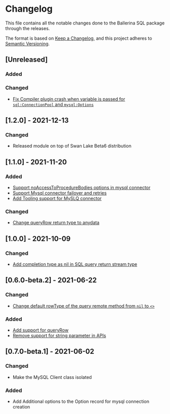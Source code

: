 # Changelog
This file contains all the notable changes done to the Ballerina SQL package through the releases.

The format is based on [Keep a Changelog](https://keepachangelog.com/en/1.0.0/),
and this project adheres to [Semantic Versioning](https://semver.org/spec/v2.0.0.html).

## [Unreleased]

### Added

### Changed
- [Fix Compiler plugin crash when variable is passed for `sql:ConnectionPool` and `mysql:Options`](https://github.com/ballerina-platform/ballerina-standard-library/issues/2536)

## [1.2.0] - 2021-12-13

### Changed
- Released module on top of Swan Lake Beta6 distribution

## [1.1.0] - 2021-11-20

### Added
- [Support noAccessToProcedureBodies options in mysql connector](https://github.com/ballerina-platform/ballerina-standard-library/issues/1545)
- [Support Mysql connector failover and retries](https://github.com/ballerina-platform/ballerina-standard-library/issues/1950)
- [Add Tooling support for MySLQ connector](https://github.com/ballerina-platform/ballerina-standard-library/issues/2279)

### Changed
- [Change queryRow return type to anydata](https://github.com/ballerina-platform/ballerina-standard-library/issues/2390)

## [1.0.0] - 2021-10-09

### Changed
- [Add completion type as nil in SQL query return stream type](https://github.com/ballerina-platform/ballerina-standard-library/issues/1654)

## [0.6.0-beta.2] - 2021-06-22

### Changed
- [Change default rowType of the query remote method from `nil` to `<>`](https://github.com/ballerina-platform/ballerina-standard-library/issues/1445)
 
### Added 
- [Add support for queryRow](https://github.com/ballerina-platform/ballerina-standard-library/issues/1604)
- [Remove support for string parameter in APIs](https://github.com/ballerina-platform/ballerina-standard-library/issues/2010)

## [0.7.0-beta.1] - 2021-06-02

### Changed
- Make the MySQL Client class isolated
  
### Added
- Add Additional options to the Option record for mysql connection creation
